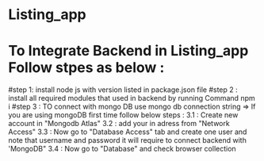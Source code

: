 # Listing_app
# To Integrate Backend in Listing_app Follow stpes as below :
#step 1: install node js with version listed in package.json file 
#step 2 : install all required modules that used in backend by running Command npm i
#step 3 : TO connect with mongo DB use mongo db connection string 
  => If you are using mongoDB first time follow below steps : 
  3.1 : Create new account in "Mongodb Atlas" 
  3.2 : add your in adress from "Network Access" 
  3.3 : Now go to "Database Access" tab and create one user and note that username and password it will require to connect backend with 'MongoDB"
  3.4 : Now go to "Database" and check browser collection 


